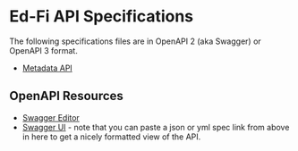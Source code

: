 # Ed-Fi API Specifications

The following specifications files are in OpenAPI 2 (aka Swagger) or OpenAPI 3
format.

* [Metadata API](metadata-api-spec.yml)

## OpenAPI Resources

* [Swagger Editor](https://editor.swagger.io/)
* [Swagger UI](https://petstore.swagger.io/) - note that you can paste a json or
  yml spec link from above in here to get a nicely formatted view of the API.
